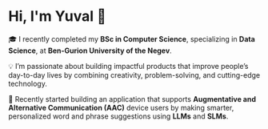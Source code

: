 # Hi, I'm Yuval 👋  

🎓 I recently completed my **BSc in Computer Science**, specializing in **Data Science**, at **Ben-Gurion University of the Negev**.  

💡 I’m passionate about building impactful products that improve people’s day-to-day lives by combining creativity, problem-solving, and cutting-edge technology. 

🚀 Recently started building an application that supports **Augmentative and Alternative Communication (AAC)** device users by making smarter, personalized word and phrase suggestions using **LLMs** and **SLMs**.  
